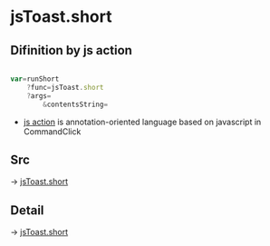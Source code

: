 # jsToast.short

## Difinition by js action

```js.js

var=runShort
	?func=jsToast.short
	?args=
		&contentsString=
```

- [js action]() is annotation-oriented language based on javascript in CommandClick

## Src

-> [jsToast.short](https://github.com/puutaro/CommandClick/blob/master/app/src/main/java/com/puutaro/commandclick/fragment_lib/terminal_fragment/js_interface/JsToast.kt#L18)

## Detail

-> [jsToast.short](https://github.com/puutaro/CommandClick/blob/master/md/developer/js_interface/details/JsToast/short.md)
